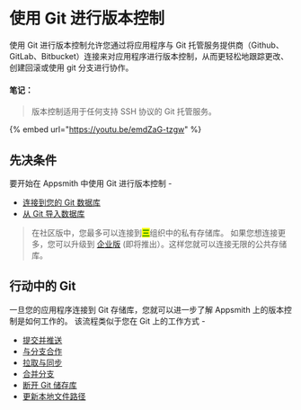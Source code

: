 # 使用 Git 进行版本控制

使用 Git 进行版本控制允许您通过将应用程序与 Git 托管服务提供商（Github、GitLab、Bitbucket）连接来对应用程序进行版本控制，从而更轻松地跟踪更改、创建回滚或使用 git 分支进行协作。

#### 笔记：

> 版本控制适用于任何支持 SSH 协议的 Git 托管服务。

{% embed url="https://youtu.be/emdZaG-tzgw" %}

## 先决条件

要开始在 Appsmith 中使用 Git 进行版本控制 -

* [连接到您的 Git 数据库](https://docs.appsmith.com/advanced-concepts/version-control-with-git/connecting-to-git-repository)
* [从 Git 导入数据库](https://docs.appsmith.com/advanced-concepts/version-control-with-git/connecting-to-git-repository#importing-from-a-repository)

> 在社区版中，您最多可以连接到<mark style="color:green;">**三**</mark>组织中的私有存储库。 如果您想连接更多，您可以升级到 [企业版](https://www.appsmith.com/pricing) (即将推出）。这样您就可以连接无限的公共存储库。

## 行动中的 Git

一旦您的应用程序连接到 Git 存储库，您就可以进一步了解 Appsmith 上的版本控制是如何工作的。 该流程类似于您在 Git 上的工作方式 -

* [提交并推送](ti-jiao-he-tui-song.md)
* [与分支合作](shi-yong-fen-zhi.md)
* [拉取与同步](la-qu-he-tong-bu.md)
* [合并分支](he-bing-fen-zhi.md)
* [断开 Git 储存库](duan-kai-git-chu-cun-ku.md)
* [更新本地文件路径](geng-xin-ben-di-wen-jian-lu-jing.md)











